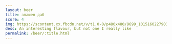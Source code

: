 ```yaml
---
layout: beer
title: злашен даб
score: 4
img: https://scontent.xx.fbcdn.net/v/t1.0-0/p480x480/9699_10151602279038745_1469910721_n.jpg?oh=0c381b6906b482f25530f2e8953f96ac&oe=58D974C9
desc: An interesting flavour, but not one I really like
permalink: /beer/:title.html
---
```

